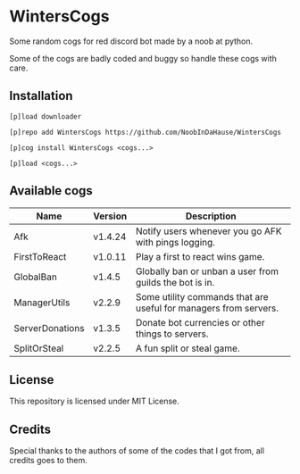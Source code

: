# WintersCogs

Some random cogs for red discord bot made by a noob at python.

Some of the cogs are badly coded and buggy so handle these cogs with care.

## Installation

```
[p]load downloader

[p]repo add WintersCogs https://github.com/NoobInDaHause/WintersCogs

[p]cog install WintersCogs <cogs...>

[p]load <cogs...>
```

## Available cogs

| Name            |  Version  | Description                                                      |
| --------------- | --------- | ---------------------------------------------------------------- |
| Afk             |  v1.4.24  | Notify users whenever you go AFK with pings logging.             |
| FirstToReact    |  v1.0.11  | Play a first to react wins game.                                 |
| GlobalBan       |  v1.4.5   | Globally ban or unban a user from guilds the bot is in.          |
| ManagerUtils    |  v2.2.9   | Some utility commands that are useful for managers from servers. |
| ServerDonations |  v1.3.5   | Donate bot currencies or other things to servers.                |
| SplitOrSteal    |  v2.2.5   | A fun split or steal game.                                       |

## License

This repository is licensed under MIT License.

## Credits

Special thanks to the authors of some of the codes that I got from, all credits goes to them.
